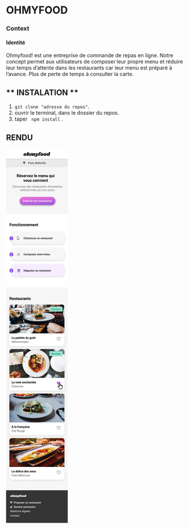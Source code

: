 # OHMYFOOD

### Context 

 #### Identité
Ohmyfood! est une entreprise de commande de repas en ligne. Notre concept permet aux
utilisateurs de composer leur propre menu et réduire leur temps d’attente dans les
restaurants car leur menu est préparé à l’avance. Plus de perte de temps à consulter la carte.


## ** INSTALATION **

1. ` git clone "adresse du repos" `.
2. ouvrir le terminal, dans le dossier du repos.
3. taper ` npm install` .

## RENDU 

![Rendu de l'app](./public/images/Accueil.png)



